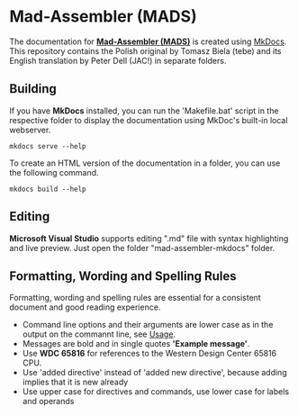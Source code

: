 # Mad-Assembler (MADS)

The documentation for [**Mad-Assembler (MADS)**](https://github.com/tebe6502/Mad-Assembler) is created using [MkDocs](https://www.mkdocs.org/). This repository contains the Polish original by Tomasz Biela (tebe) and its English translation by Peter Dell (JAC!) in separate folders.

## Building
If you have **MkDocs** installed, you can run the 'Makefile.bat' script in the respective folder to display the documentation using MkDoc's built-in local webserver.
```
mkdocs serve --help
```
To create an HTML version of the documentation in a folder, you can use the following command.
```
mkdocs build --help
```

## Editing
**Microsoft Visual Studio** supports editing ".md" file with syntax highlighting and live preview. Just open the folder "mad-assembler-mkdocs" folder.

## Formatting, Wording and Spelling Rules
Formatting, wording and spelling rules are essential for a consistent document and good reading experience.
- Command line options and their arguments are lower case as in the output on the commannt line, see [Usage](#/docs/en/docs/usage.md).
- Messages are bold and in single quotes **'Example message'**.
- Use **WDC 65816** for references to the Western Design Center 65816 CPU. 
- Use 'added directive' instead of 'added new directive', because adding implies that it is new already
- Use upper case for directives and commands, use lower case for labels and operands
